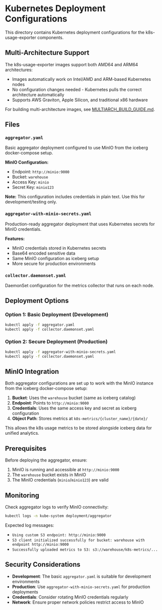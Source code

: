 # Kubernetes Deployment Configurations

This directory contains Kubernetes deployment configurations for the k8s-usage-exporter components.

## Multi-Architecture Support

The k8s-usage-exporter images support both AMD64 and ARM64 architectures:
- Images automatically work on Intel/AMD and ARM-based Kubernetes nodes
- No configuration changes needed - Kubernetes pulls the correct architecture automatically
- Supports AWS Graviton, Apple Silicon, and traditional x86 hardware

For building multi-architecture images, see [MULTIARCH_BUILD_GUIDE.md](../MULTIARCH_BUILD_GUIDE.md).

## Files

### `aggregator.yaml`
Basic aggregator deployment configured to use MinIO from the iceberg docker-compose setup.

**MinIO Configuration:**
- Endpoint: `http://minio:9000`
- Bucket: `warehouse`
- Access Key: `minio`
- Secret Key: `minio123`

**Note:** This configuration includes credentials in plain text. Use this for development/testing only.

### `aggregator-with-minio-secrets.yaml`
Production-ready aggregator deployment that uses Kubernetes secrets for MinIO credentials.

**Features:**
- MinIO credentials stored in Kubernetes secrets
- Base64 encoded sensitive data
- Same MinIO configuration as iceberg setup
- More secure for production environments

### `collector.daemonset.yaml`
DaemonSet configuration for the metrics collector that runs on each node.

## Deployment Options

### Option 1: Basic Deployment (Development)
```bash
kubectl apply -f aggregator.yaml
kubectl apply -f collector.daemonset.yaml
```

### Option 2: Secure Deployment (Production)
```bash
kubectl apply -f aggregator-with-minio-secrets.yaml
kubectl apply -f collector.daemonset.yaml
```

## MinIO Integration

Both aggregator configurations are set up to work with the MinIO instance from the iceberg docker-compose setup:

1. **Bucket**: Uses the `warehouse` bucket (same as iceberg catalog)
2. **Endpoint**: Points to `http://minio:9000`
3. **Credentials**: Uses the same access key and secret as iceberg configuration
4. **Object Path**: Stores metrics at `k8s-metrics/{cluster_name}/{date}/`

This allows the k8s usage metrics to be stored alongside iceberg data for unified analytics.

## Prerequisites

Before deploying the aggregator, ensure:

1. MinIO is running and accessible at `http://minio:9000`
2. The `warehouse` bucket exists in MinIO
3. The MinIO credentials (`minio`/`minio123`) are valid

## Monitoring

Check aggregator logs to verify MinIO connectivity:
```bash
kubectl logs -n kube-system deployment/aggregator
```

Expected log messages:
- `Using custom S3 endpoint: http://minio:9000`
- `S3 client initialized successfully for bucket: warehouse with endpoint http://minio:9000`
- `Successfully uploaded metrics to S3: s3://warehouse/k8s-metrics/...`

## Security Considerations

- **Development**: The basic `aggregator.yaml` is suitable for development environments
- **Production**: Use `aggregator-with-minio-secrets.yaml` for production deployments
- **Credentials**: Consider rotating MinIO credentials regularly
- **Network**: Ensure proper network policies restrict access to MinIO